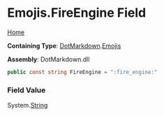 # Emojis\.FireEngine Field

[Home](../../../README.md)

**Containing Type**: [DotMarkdown](../../README.md)\.[Emojis](../README.md)

**Assembly**: DotMarkdown\.dll

```csharp
public const string FireEngine = ":fire_engine:"
```

### Field Value

System\.[String](https://docs.microsoft.com/en-us/dotnet/api/system.string)